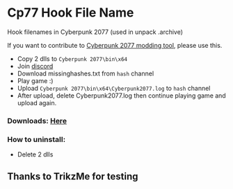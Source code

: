 # Cp77 Hook File Name

Hook filenames in Cyberpunk 2077 (used in unpack .archive)

If you want to contribute to [Cyberpunk 2077 modding tool](https://github.com/rfuzzo/CP77Tools), please use this.

- Copy 2 dlls to `Cyberpunk 2077\bin\x64`
- Join [discord](https://discord.gg/NTA2t5GngV)
- Download missinghashes.txt from `hash` channel
- Play game :)
- Upload `Cyberpunk 2077\bin\x64\Cyberpunk2077.log` to `hash` channel
- After upload, delete Cyberpunk2077.log then continue playing game and upload again.
### Downloads: [Here](https://github.com/ducan0124567/CP77HookFileName/releases)
### How to uninstall:
- Delete 2 dlls

## Thanks to TrikzMe for testing
